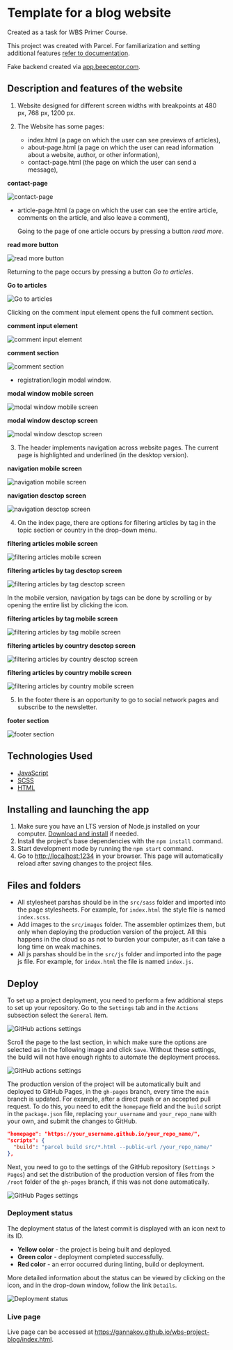 # Template for a blog website

Created as a task for WBS Primer Course.

This project was created with Parcel. For familiarization and setting additional
features [refer to documentation](https://parceljs.org/).

Fake backend created via [app.beeceptor.com](https://app.beeceptor.com/).

## Description and features of the website

1. Website designed for different screen widths with breakpoints at 480 px, 768
   px, 1200 px.
2. The Website has some pages:

   - index.html (a page on which the user can see previews of articles),
   - about-page.html (a page on which the user can read information about a
     website, author, or other information),
   - contact-page.html (the page on which the user can send a message),

**contact-page**

![contact-page ](./assets/contact.png)

- article-page.html (a page on which the user can see the entire article,
  comments on the article, and also leave a comment),

  Going to the page of one article occurs by pressing a button _read more_.

**read more button**

![read more button ](./assets/read-more.png)

Returning to the page occurs by pressing a button _Go to articles_.

**Go to articles**

![Go to articles ](./assets/go-back.png)

Clicking on the comment input element opens the full comment section.

**comment input element**

![comment input element ](./assets/comment-notactive.png)

**comment section**

![comment section ](./assets/comment-active.png)

- registration/login modal window.

**modal window mobile screen**

![modal window mobile screen ](./assets/modal-mobile.jpeg)

**modal window desctop screen**

![modal window desctop screen ](./assets/login.png)

3. The header implements navigation across website pages. The current page is
   highlighted and underlined (in the desktop version).

**navigation mobile screen**

![navigation  mobile screen ](./assets/header-mobile.jpeg)

**navigation desctop screen**

![navigation  desctop screen ](./assets/header.png)

4. On the index page, there are options for filtering articles by tag in the
   topic section or country in the drop-down menu.

**filtering articles mobile screen**

![filtering articles  mobile screen ](./assets/aside-mobile.jpeg)

**filtering articles by tag desctop screen**

![filtering articles by tag desctop screen ](./assets/topic-desc.png)

In the mobile version, navigation by tags can be done by scrolling or by opening
the entire list by clicking the icon.

**filtering articles by tag mobile screen**

![filtering articles by tag mobile screen ](./assets/topics-mobile.jpeg)

**filtering articles by country desctop screen**

![filtering articles by country desctop screen ](./assets/country-desc.png)

**filtering articles by country mobile screen**

![filtering articles by country mobile screen ](./assets/dpd-mobile.jpeg)

5. In the footer there is an opportunity to go to social network pages and
   subscribe to the newsletter.

**footer section**

![footer section ](./assets/footer.png)

## Technologies Used

- [JavaScript](https://developer.mozilla.org/en-US/docs/Web/JavaScript)
- [SCSS](https://sass-lang.com/documentation/)
- [HTML](https://developer.mozilla.org/en-US/docs/Web/HTML)

## Installing and launching the app

1. Make sure you have an LTS version of Node.js installed on your computer.
   [Download and install](https://nodejs.org/en/) if needed.
2. Install the project's base dependencies with the `npm install` command.
3. Start development mode by running the `npm start` command.
4. Go to [http://localhost:1234](http://localhost:1234) in your browser. This
   page will automatically reload after saving changes to the project files.

## Files and folders

- All stylesheet parshas should be in the `src/sass` folder and imported into
  the page stylesheets. For example, for `index.html` the style file is named
  `index.scss`.
- Add images to the `src/images` folder. The assembler optimizes them, but only
  when deploying the production version of the project. All this happens in the
  cloud so as not to burden your computer, as it can take a long time on weak
  machines.
- All js parshas should be in the `src/js` folder and imported into the page js
  file. For example, for `index.html` the file is named `index.js`.

## Deploy

To set up a project deployment, you need to perform a few additional steps to
set up your repository. Go to the `Settings` tab and in the `Actions` subsection
select the `General` item.

![GitHub actions settings](./assets/actions-config-step-1.png)

Scroll the page to the last section, in which make sure the options are selected
as in the following image and click `Save`. Without these settings, the build
will not have enough rights to automate the deployment process.

![GitHub actions settings](./assets/actions-config-step-2.png)

The production version of the project will be automatically built and deployed
to GitHub Pages, in the `gh-pages` branch, every time the `main` branch is
updated. For example, after a direct push or an accepted pull request. To do
this, you need to edit the `homepage` field and the `build` script in the
`package.json` file, replacing `your_username` and `your_repo_name` with your
own, and submit the changes to GitHub.

```json
"homepage": "https://your_username.github.io/your_repo_name/",
"scripts": {
  "build": "parcel build src/*.html --public-url /your_repo_name/"
},
```

Next, you need to go to the settings of the GitHub repository (`Settings` >
`Pages`) and set the distribution of the production version of files from the
`/root` folder of the `gh-pages` branch, if this was not done automatically.

![GitHub Pages settings](./assets/repo-settings.png)

### Deployment status

The deployment status of the latest commit is displayed with an icon next to its
ID.

- **Yellow color** - the project is being built and deployed.
- **Green color** - deployment completed successfully.
- **Red color** - an error occurred during linting, build or deployment.

More detailed information about the status can be viewed by clicking on the
icon, and in the drop-down window, follow the link `Details`.

![Deployment status](./assets/status.png)

### Live page

Live page can be accessed at
<https://gannakov.github.io/wbs-project-blog/index.html>.
